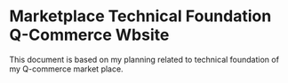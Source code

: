# Marketplace Technical Foundation Q-Commerce Wbsite
 This document is based on my planning related to technical foundation of my Q-commerce market place.

